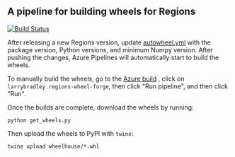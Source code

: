 ## A pipeline for building wheels for Regions

[![Build Status](https://dev.azure.com/larrybradley/regions-wheel-forge/_apis/build/status/larrybradley.regions-wheel-forge?branchName=master)](https://dev.azure.com/larrybradley/regions-wheel-forge/_build?definitionId=4)

After releasing a new Regions version, update
[autowheel.yml](https://github.com/larrybradley/regions-wheel-forge/blob/master/autowheel.yml)
with the package version, Python versions, and
minimum Numpy version. After pushing the changes, Azure Pipelines will
automatically start to build the wheels.

To manually build the wheels, go to the
[Azure build](https://dev.azure.com/larrybradley/regions-wheel-forge/_build/)
, click on ``larrybradley.regions-wheel-forge``, then click "Run
pipeline", and then click "Run".

Once the builds are complete, download the wheels by running:

    python get_wheels.py

Then upload the wheels to PyPI with `twine`:

    twine upload wheelhouse/*.whl
